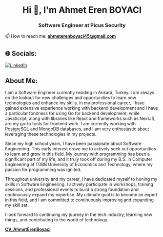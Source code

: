 <h1 align="center">Hi 👋, I'm Ahmet Eren BOYACI</h1>
<h3 align="center">Software Engineer at Picus Security</h3>

📫 How to reach me: **ahmeterenboyaci45@gmail.com**

## 🌐 Socials:
[![LinkedIn](https://img.shields.io/badge/LinkedIn-%230077B5.svg?logo=linkedin&logoColor=white)](https://linkedin.com/in/ahmet-eren-boyaci-99a943192)

## About Me:

I am a Software Engineer currently residing in Ankara, Turkey. I am always on the lookout for new challenges and opportunities to learn new technologies and enhance my skills. In my professional career, I have gained extensive experience working with backend development and I have a particular fondness for using Go for backend development, while JavaScript, along with libraries like React and frameworks such as NextJS, are my go-to tools for frontend work. I am currently working with PostgreSQL and MongoDB databases, and I am very enthusiastic about leveraging these technologies in my projects.

Since my high school years, I have been passionate about Software Engineering. This early interest drove me to actively seek out opportunities to learn and grow in this field. My journey with programming has been a significant part of my life, and it truly took off during my B.S. in Computer Engineering at TOBB University of Economics and Technology, where my passion for programming was ignited.

Throughout university and my career, I have dedicated myself to honing my skills in Software Engineering. I actively participate in workshops, training sessions, and professional events to build a strong foundation and continuously expand my expertise. My ultimate goal is to become an expert in this field, and I am committed to continuously improving and expanding my skill set.

I look forward to continuing my journey in the tech industry, learning new things, and contributing to the world of technology.

**[CV_AhmetErenBoyaci](./CV_AhmetErenBoyaci.pdf)**
